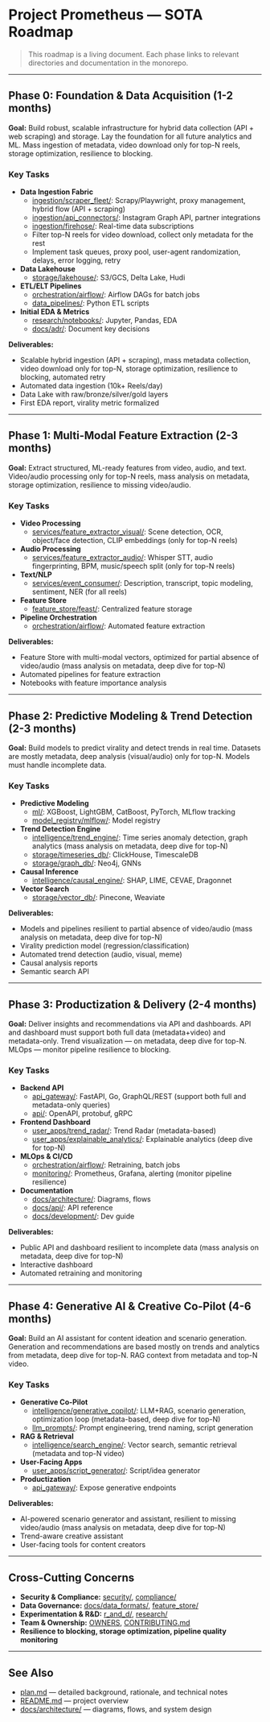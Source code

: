 # Project Prometheus — SOTA Roadmap

> This roadmap is a living document. Each phase links to relevant directories and documentation in the monorepo.

---

## Phase 0: Foundation & Data Acquisition (1-2 months)
**Goal:** Build robust, scalable infrastructure for hybrid data collection (API + web scraping) and storage. Lay the foundation for all future analytics and ML. Mass ingestion of metadata, video download only for top-N reels, storage optimization, resilience to blocking.

### Key Tasks
- **Data Ingestion Fabric**
  - [ingestion/scraper_fleet/](./ingestion/scraper_fleet/): Scrapy/Playwright, proxy management, hybrid flow (API + scraping)
  - [ingestion/api_connectors/](./ingestion/api_connectors/): Instagram Graph API, partner integrations
  - [ingestion/firehose/](./ingestion/firehose/): Real-time data subscriptions
  - Filter top-N reels for video download, collect only metadata for the rest
  - Implement task queues, proxy pool, user-agent randomization, delays, error logging, retry
- **Data Lakehouse**
  - [storage/lakehouse/](./storage/lakehouse/): S3/GCS, Delta Lake, Hudi
- **ETL/ELT Pipelines**
  - [orchestration/airflow/](./orchestration/airflow/): Airflow DAGs for batch jobs
  - [data_pipelines/](./data_pipelines/): Python ETL scripts
- **Initial EDA & Metrics**
  - [research/notebooks/](./research/notebooks/): Jupyter, Pandas, EDA
  - [docs/adr/](./docs/adr/): Document key decisions

**Deliverables:**
- Scalable hybrid ingestion (API + scraping), mass metadata collection, video download only for top-N, storage optimization, resilience to blocking, automated retry
- Automated data ingestion (10k+ Reels/day)
- Data Lake with raw/bronze/silver/gold layers
- First EDA report, virality metric formalized

---

## Phase 1: Multi-Modal Feature Extraction (2-3 months)
**Goal:** Extract structured, ML-ready features from video, audio, and text. Video/audio processing only for top-N reels, mass analysis on metadata, storage optimization, resilience to missing video/audio.

### Key Tasks
- **Video Processing**
  - [services/feature_extractor_visual/](./services/feature_extractor_visual/): Scene detection, OCR, object/face detection, CLIP embeddings (only for top-N reels)
- **Audio Processing**
  - [services/feature_extractor_audio/](./services/feature_extractor_audio/): Whisper STT, audio fingerprinting, BPM, music/speech split (only for top-N reels)
- **Text/NLP**
  - [services/event_consumer/](./services/event_consumer/): Description, transcript, topic modeling, sentiment, NER (for all reels)
- **Feature Store**
  - [feature_store/feast/](./feature_store/feast/): Centralized feature storage
- **Pipeline Orchestration**
  - [orchestration/airflow/](./orchestration/airflow/): Automated feature extraction

**Deliverables:**
- Feature Store with multi-modal vectors, optimized for partial absence of video/audio (mass analysis on metadata, deep dive for top-N)
- Automated pipelines for feature extraction
- Notebooks with feature importance analysis

---

## Phase 2: Predictive Modeling & Trend Detection (2-3 months)
**Goal:** Build models to predict virality and detect trends in real time. Datasets are mostly metadata, deep analysis (visual/audio) only for top-N. Models must handle incomplete data.

### Key Tasks
- **Predictive Modeling**
  - [ml/](./ml/): XGBoost, LightGBM, CatBoost, PyTorch, MLflow tracking
  - [model_registry/mlflow/](./model_registry/mlflow/): Model registry
- **Trend Detection Engine**
  - [intelligence/trend_engine/](./intelligence/trend_engine/): Time series anomaly detection, graph analytics (mass analysis on metadata, deep dive for top-N)
  - [storage/timeseries_db/](./storage/timeseries_db/): ClickHouse, TimescaleDB
  - [storage/graph_db/](./storage/graph_db/): Neo4j, GNNs
- **Causal Inference**
  - [intelligence/causal_engine/](./intelligence/causal_engine/): SHAP, LIME, CEVAE, Dragonnet
- **Vector Search**
  - [storage/vector_db/](./storage/vector_db/): Pinecone, Weaviate

**Deliverables:**
- Models and pipelines resilient to partial absence of video/audio (mass analysis on metadata, deep dive for top-N)
- Virality prediction model (regression/classification)
- Automated trend detection (audio, visual, meme)
- Causal analysis reports
- Semantic search API

---

## Phase 3: Productization & Delivery (2-4 months)
**Goal:** Deliver insights and recommendations via API and dashboards. API and dashboard must support both full data (metadata+video) and metadata-only. Trend visualization — on metadata, deep dive for top-N. MLOps — monitor pipeline resilience to blocking.

### Key Tasks
- **Backend API**
  - [api_gateway/](./api_gateway/): FastAPI, Go, GraphQL/REST (support both full and metadata-only queries)
  - [api/](./api/): OpenAPI, protobuf, gRPC
- **Frontend Dashboard**
  - [user_apps/trend_radar/](./user_apps/trend_radar/): Trend Radar (metadata-based)
  - [user_apps/explainable_analytics/](./user_apps/explainable_analytics/): Explainable analytics (deep dive for top-N)
- **MLOps & CI/CD**
  - [orchestration/airflow/](./orchestration/airflow/): Retraining, batch jobs
  - [monitoring/](./monitoring/): Prometheus, Grafana, alerting (monitor pipeline resilience)
- **Documentation**
  - [docs/architecture/](./docs/architecture/): Diagrams, flows
  - [docs/api/](./docs/api/): API reference
  - [docs/development/](./docs/development/): Dev guide

**Deliverables:**
- Public API and dashboard resilient to incomplete data (mass analysis on metadata, deep dive for top-N)
- Interactive dashboard
- Automated retraining and monitoring

---

## Phase 4: Generative AI & Creative Co-Pilot (4-6 months)
**Goal:** Build an AI assistant for content ideation and scenario generation. Generation and recommendations are based mostly on trends and analytics from metadata, deep dive for top-N. RAG context from metadata and top-N video.

### Key Tasks
- **Generative Co-Pilot**
  - [intelligence/generative_copilot/](./intelligence/generative_copilot/): LLM+RAG, scenario generation, optimization loop (metadata-based, deep dive for top-N)
  - [llm_prompts/](./llm_prompts/): Prompt engineering, trend naming, script generation
- **RAG & Retrieval**
  - [intelligence/search_engine/](./intelligence/search_engine/): Vector search, semantic retrieval (metadata and top-N video)
- **User-Facing Apps**
  - [user_apps/script_generator/](./user_apps/script_generator/): Script/idea generator
- **Productization**
  - [api_gateway/](./api_gateway/): Expose generative endpoints

**Deliverables:**
- AI-powered scenario generator and assistant, resilient to missing video/audio (mass analysis on metadata, deep dive for top-N)
- Trend-aware creative assistant
- User-facing tools for content creators

---

## Cross-Cutting Concerns
- **Security & Compliance:** [security/](./security/), [compliance/](./compliance/)
- **Data Governance:** [docs/data_formats/](./docs/data_formats/), [feature_store/](./feature_store/)
- **Experimentation & R&D:** [r_and_d/](./r_and_d/), [research/](./research/)
- **Team & Ownership:** [OWNERS](./OWNERS), [CONTRIBUTING.md](./CONTRIBUTING.md)
- **Resilience to blocking, storage optimization, pipeline quality monitoring**

---

## See Also
- [plan.md](../plan.md) — detailed background, rationale, and technical notes
- [README.md](./README.md) — project overview
- [docs/architecture/](./docs/architecture/) — diagrams, flows, and system design 